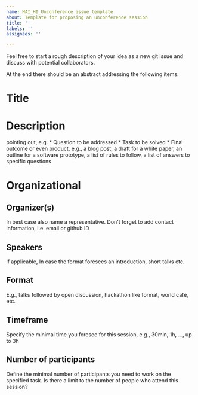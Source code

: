 ```yaml
---
name: HAI_HI_Unconference issue template
about: Template for proposing an unconference session
title: ''
labels: ''
assignees: ''

---
```


Feel free to start a rough description of your idea as a new git issue and discuss with potential collaborators. 

At the end there should be an abstract addressing the following items.

# Title

# Description
pointing out, e.g.
    * Question to be addressed
    * Task to be solved
    * Final outcome or even product, e.g., a blog post, a draft for a white paper, an outline for a software prototype, a list of rules to follow, a list of answers to specific questions

# Organizational

## Organizer(s)
In best case also name a representative. Don't forget to add contact information, i.e. email or github ID

## Speakers
if applicable, In case the format foresees an introduction, short talks etc.

## Format
E.g., talks followed by open discussion, hackathon like format, world café, etc. 

## Timeframe
Specify the minimal time you foresee for this session, e.g., 30min, 1h, ..., up to 3h

## Number of participants
Define the minimal number of participants you need to work on the specified task. 
Is there a limit to the number of people who attend this session?
